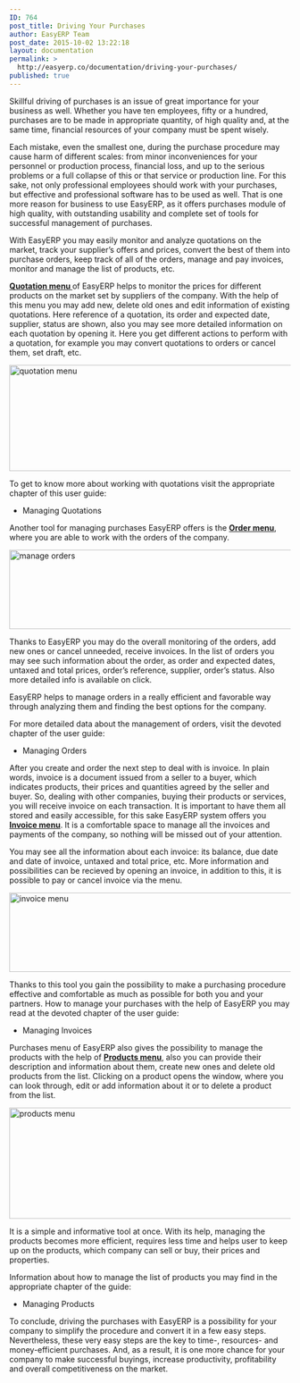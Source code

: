 ```yaml
---
ID: 764
post_title: Driving Your Purchases
author: EasyERP Team
post_date: 2015-10-02 13:22:18
layout: documentation
permalink: >
  http://easyerp.co/documentation/driving-your-purchases/
published: true
---
```

Skillful driving of purchases is an issue of great importance for your business as well. Whether you have ten employees, fifty or a hundred, purchases are to be made in appropriate quantity, of high quality and, at the same time, financial resources of your company must be spent wisely.

Each mistake, even the smallest one, during the purchase procedure may cause harm of different scales: from minor inconveniences for your personnel or production process, financial loss, and up to the serious problems or a full collapse of this or that service or production line. For this sake, not only professional employees should work with your purchases, but effective and professional software has to be used as well. That is one more reason for business to use EasyERP, as it offers purchases module of high quality, with outstanding usability and complete set of tools for successful management of purchases.

With EasyERP you may easily monitor and analyze quotations on the market, track your supplier’s offers and prices, convert the best of them into purchase orders, keep track of all of the orders, manage and pay invoices, monitor and manage the list of products, etc.

<strong><u>Quotation menu </u></strong>of EasyERP helps to monitor the prices for different products on the market set by suppliers of the company. With the help of this menu you may add new, delete old ones and edit information of existing quotations. Here reference of a quotation, its order and expected date, supplier, status are shown, also you may see more detailed information on each quotation by opening it. Here you get different actions to perform with a quotation, for example you may convert quotations to orders or cancel them, set draft, etc.

<a href="https://easyerp.com/wp-content/uploads/2015/10/115.png"><img class="aligncenter size-full wp-image-874" src="https://easyerp.com/wp-content/uploads/2015/10/115.png" alt="quotation menu" width="800" height="190" /></a>

To get to know more about working with quotations visit the appropriate chapter of this user guide:
<ul>
	<li>Managing Quotations</li>
</ul>
Another tool for managing purchases EasyERP offers is the <strong><u>Order menu</u></strong>, where you are able to work with the orders of the company.

<a href="https://easyerp.com/wp-content/uploads/2015/10/115-2.png"><img class="aligncenter size-full wp-image-879" src="https://easyerp.com/wp-content/uploads/2015/10/115-2.png" alt="manage orders" width="800" height="142" /></a>

Thanks to EasyERP you may do the overall monitoring of the orders, add new ones or cancel unneeded, receive invoices. In the list of orders you may see such information about the order, as order and expected dates, untaxed and total prices, order’s reference, supplier, order’s status. Also more detailed info is available on click.

EasyERP helps to manage orders in a really efficient and favorable way through analyzing them and finding the best options for the company.

For more detailed data about the management of orders, visit the devoted chapter of the user guide:
<ul>
	<li>Managing Orders</li>
</ul>
After you create and order the next step to deal with is invoice. In plain words, invoice is a document issued from a seller to a buyer, which indicates products, their prices and quantities agreed by the seller and buyer. So, dealing with other companies, buying their products or services, you will receive invoice on each transaction. It is important to have them all stored and easily accessible, for this sake EasyERP system offers you <strong><u>Invoice menu</u></strong>. It is a comfortable space to manage all the invoices and payments of the company, so nothing will be missed out of your attention.

You may see all the information about each invoice: its balance, due date and date of invoice, untaxed and total price, etc. More information and possibilities can be recieved by opening an invoice, in addition to this, it is possible to pay or cancel invoice via the menu.

<a href="https://easyerp.com/wp-content/uploads/2015/10/115-3.png"><img class="aligncenter size-full wp-image-880" src="https://easyerp.com/wp-content/uploads/2015/10/115-3.png" alt="invoice menu" width="800" height="142" /></a>

Thanks to this tool you gain the possibility to make a purchasing procedure effective and comfortable as much as possible for both you and your partners. How to manage your purchases with the help of EasyERP you may read at the devoted chapter of the user guide:
<ul>
	<li>Managing Invoices</li>
</ul>
Purchases menu of EasyERP also gives the possibility to manage the products with the help of <strong><u>Products menu</u></strong>, also you can provide their description and information about them, create new ones and delete old products from the list. Clicking on a product opens the window, where you can look through, edit or add information about it or to delete a product from the list.

<a href="https://easyerp.com/wp-content/uploads/2015/10/115-4.png"><img class="aligncenter size-full wp-image-881" src="https://easyerp.com/wp-content/uploads/2015/10/115-4.png" alt="products menu" width="800" height="199" /></a>

It is a simple and informative tool at once. With its help, managing the products becomes more efficient, requires less time and helps user to keep up on the products, which company can sell or buy, their prices and properties.

Information about how to manage the list of products you may find in the appropriate chapter of the guide:
<ul>
	<li>Managing Products</li>
</ul>
To conclude, driving the purchases with EasyERP is a possibility for your company to simplify the procedure and convert it in a few easy steps. Nevertheless, these very easy steps are the key to time-, resources- and money-efficient purchases. And, as a result, it is one more chance for your company to make successful buyings, increase productivity, profitability and overall competitiveness on the market.